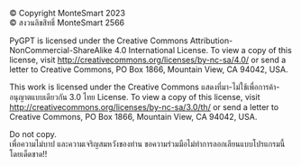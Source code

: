 © Copyright MonteSmart 2023<br>
© สงวนลิขสิทธิ์ MonteSmart 2566

PyGPT is licensed under the Creative Commons Attribution-NonCommercial-ShareAlike 4.0 International License. To view a copy of this license, visit http://creativecommons.org/licenses/by-nc-sa/4.0/ or send a letter to Creative Commons, PO Box 1866, Mountain View, CA 94042, USA.

This work is licensed under the Creative Commons แสดงที่มา-ไม่ใช้เพื่อการค้า-อนุญาตแบบเดียวกัน 3.0 ไทย License. To view a copy of this license, visit http://creativecommons.org/licenses/by-nc-sa/3.0/th/ or send a letter to Creative Commons, PO Box 1866, Mountain View, CA 94042, USA.

Do not copy.<br>
เพื่อความไม่บาป และความเจริญสมหวังของท่าน ขอความร่วมมือไม่ทำการลอกเลียนแบบโปรแกรมนี้ โดยเด็ดขาด!!

